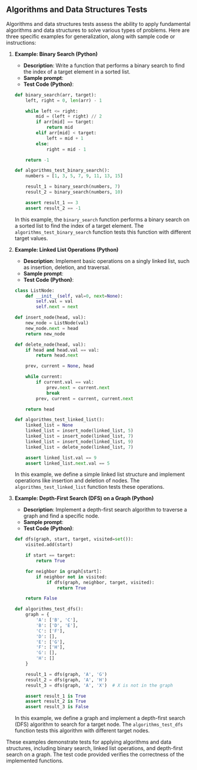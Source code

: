 ## Algorithms and Data Structures Tests
Algorithms and data structures tests assess the ability to apply fundamental algorithms and data structures to solve various types of problems. Here are three specific examples for generalization, along with sample code or instructions:

1. **Example: Binary Search (Python)**

   - **Description**: Write a function that performs a binary search to find the index of a target element in a sorted list.
   - **Sample prompt**: 
   - **Test Code (Python)**:

   ```python
   def binary_search(arr, target):
       left, right = 0, len(arr) - 1

       while left <= right:
           mid = (left + right) // 2
           if arr[mid] == target:
               return mid
           elif arr[mid] < target:
               left = mid + 1
           else:
               right = mid - 1

       return -1

   def algorithms_test_binary_search():
       numbers = [1, 3, 5, 7, 9, 11, 13, 15]

       result_1 = binary_search(numbers, 7)
       result_2 = binary_search(numbers, 10)

       assert result_1 == 3
       assert result_2 == -1
   ```

   In this example, the `binary_search` function performs a binary search on a sorted list to find the index of a target element. The `algorithms_test_binary_search` function tests this function with different target values.

2. **Example: Linked List Operations (Python)**

   - **Description**: Implement basic operations on a singly linked list, such as insertion, deletion, and traversal.
   - **Sample prompt**: 
   - **Test Code (Python)**:

   ```python
   class ListNode:
       def __init__(self, val=0, next=None):
           self.val = val
           self.next = next

   def insert_node(head, val):
       new_node = ListNode(val)
       new_node.next = head
       return new_node

   def delete_node(head, val):
       if head and head.val == val:
           return head.next

       prev, current = None, head

       while current:
           if current.val == val:
               prev.next = current.next
               break
           prev, current = current, current.next

       return head

   def algorithms_test_linked_list():
       linked_list = None
       linked_list = insert_node(linked_list, 5)
       linked_list = insert_node(linked_list, 7)
       linked_list = insert_node(linked_list, 9)
       linked_list = delete_node(linked_list, 7)

       assert linked_list.val == 9
       assert linked_list.next.val == 5
   ```

   In this example, we define a simple linked list structure and implement operations like insertion and deletion of nodes. The `algorithms_test_linked_list` function tests these operations.

3. **Example: Depth-First Search (DFS) on a Graph (Python)**

   - **Description**: Implement a depth-first search algorithm to traverse a graph and find a specific node.
   - **Sample prompt**: 
   - **Test Code (Python)**:

   ```python
   def dfs(graph, start, target, visited=set()):
       visited.add(start)

       if start == target:
           return True

       for neighbor in graph[start]:
           if neighbor not in visited:
               if dfs(graph, neighbor, target, visited):
                   return True

       return False

   def algorithms_test_dfs():
       graph = {
           'A': ['B', 'C'],
           'B': ['D', 'E'],
           'C': ['F'],
           'D': [],
           'E': ['G'],
           'F': ['H'],
           'G': [],
           'H': []
       }

       result_1 = dfs(graph, 'A', 'G')
       result_2 = dfs(graph, 'A', 'H')
       result_3 = dfs(graph, 'A', 'X')  # X is not in the graph

       assert result_1 is True
       assert result_2 is True
       assert result_3 is False
   ```

   In this example, we define a graph and implement a depth-first search (DFS) algorithm to search for a target node. The `algorithms_test_dfs` function tests this algorithm with different target nodes.

These examples demonstrate tests for applying algorithms and data structures, including binary search, linked list operations, and depth-first search on a graph. The test code provided verifies the correctness of the implemented functions.
